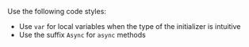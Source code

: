 
Use the following code styles:
- Use `var` for local variables when the type of the initializer is intuitive
- Use the suffix `Async` for `async` methods